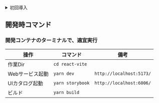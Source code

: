 <details><summary>初回導入</summary>

### I. Docker環境を準備

環境を構築

### II. 開発コンテナを開く

```
Dev Containers: Open Folder in Container...
```

### III. gitクローン

1. Dir移動

```
cd /usr/src/app/
```

2. リポジトリをgit cloneする

### IV. ライブラリ解決

```
yarn
```

</details>

## 開発時コマンド

### 開発コンテナのターミナルで、適宜実行

| 操作            | コマンド         | 備考                     |
| --------------- | ---------------- | ------------------------ |
| 作業Dir         | `cd react-vite`  |                          |
| Webサービス起動 | `yarn dev`       | `http://localhost:5173/` |
| UIカタログ起動  | `yarn storybook` | `http://localhost:6006/` |
| ビルド          | `yarn build`     |                          |
